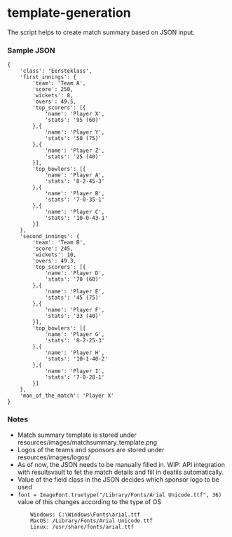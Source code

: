 # template-generation

The script helps to create match summary based on JSON input.

### Sample JSON
```
{
    'class': 'Eersteklass',
    'first_innings': {
        'team': 'Team A',
        'score': 250,
        'wickets': 8,
        'overs': 49.5,
        'top_scorers': [{
            'name': 'Player X',
            'stats': '95 (60)'
        },{
            'name': 'Player Y',
            'stats': '50 (75)'
        },{
            'name': 'Player Z',
            'stats': '25 (40)'
        }],
        'top_bowlers': [{
            'name': 'Player A',
            'stats': '8-2-45-3'
        },{
            'name': 'Player B',
            'stats': '7-0-35-1'
        },{
            'name': 'Player C',
            'stats': '10-0-43-1'
        }]
    },
    'second_innings': {
        'team': 'Team B',
        'score': 245,
        'wickets': 10,
        'overs': 49.3,
        'top_scorers': [{
            'name': 'Player D',
            'stats': '70 (60)'
        },{
            'name': 'Player E',
            'stats': '45 (75)'
        },{
            'name': 'Player F',
            'stats': '33 (40)'
        }],
        'top_bowlers': [{
            'name': 'Player G',
            'stats': '8-2-25-3'
        },{
            'name': 'Player H',
            'stats': '10-1-40-2'
        },{
            'name': 'Player I',
            'stats': '7-0-28-1'
        }]
    },
    'man_of_the_match': 'Player X'
}
```

### Notes

* Match summary template is stored under resources/images/matchsummary_template.png
* Logos of the teams and sponsors are stored under resources/images/logos/
* As of now, the JSON needs to be manually filled in. WIP: API integration with resultsvault to fet the match details and fill in deatils automatically.
* Value of the field class in the JSON decides which sponsor logo to be used
* `font = ImageFont.truetype("/Library/Fonts/Arial Unicode.ttf", 36)` value of this changes according to the type of OS
    ```
        Windows: C:\Windows\Fonts\arial.ttf
        MacOS: /Library/Fonts/Arial Unicode.ttf
        Linux: /usr/share/fonts/arial.ttf
    ```
